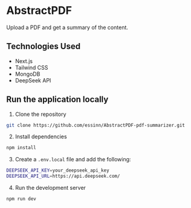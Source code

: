 # AbstractPDF

Upload a PDF and get a summary of the content.

## Technologies Used

- Next.js
- Tailwind CSS
- MongoDB
- DeepSeek API

## Run the application locally

1. Clone the repository

```bash
git clone https://github.com/essinn/AbstractPDF-pdf-summarizer.git
```

2. Install dependencies

```bash
npm install
```

3. Create a `.env.local` file and add the following:

```bash
DEEPSEEK_API_KEY=your_deepseek_api_key
DEEPSEEK_API_URL=https://api.deepseek.com/
```

4. Run the development server

```bash
npm run dev
```
